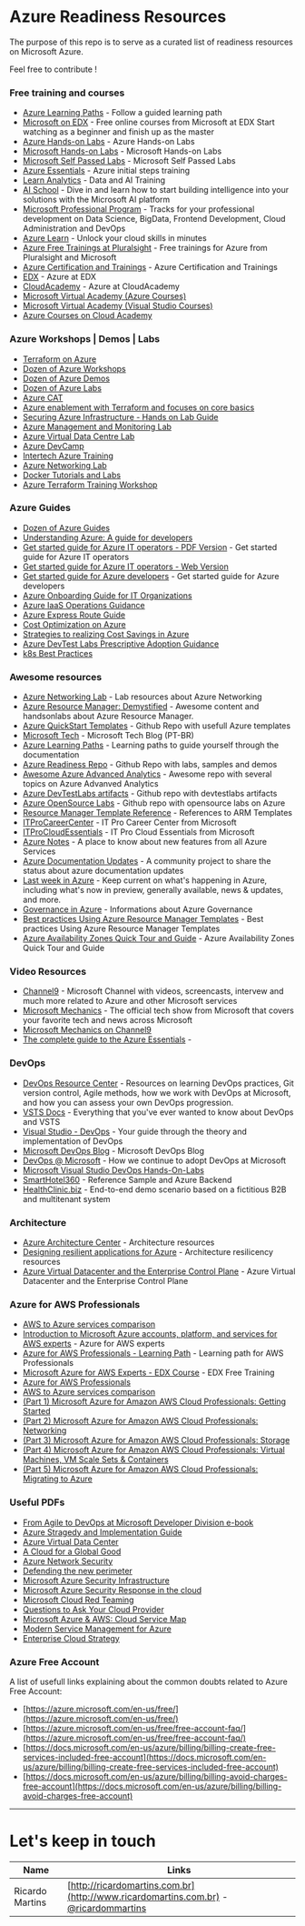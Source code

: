 # Azure Readiness Resources
The purpose of this repo is to serve as a curated list of readiness resources on Microsoft Azure. 

Feel free to contribute !

### Free training and courses

* [Azure Learning Paths](https://azure.microsoft.com/en-us/training/learning-paths/) - Follow a guided learning path
* [Microsoft on EDX](https://www.edx.org/school/microsoft) - Free online courses from Microsoft at EDX
Start watching as a beginner and finish up as the master
* [Azure Hands-on Labs](https://azure.microsoft.com/pt-br/training/hands-on-labs/) - Azure Hands-on Labs
* [Microsoft Hands-on Labs](https://www.microsoft.com/handsonlabs) - Microsoft Hands-on Labs
* [Microsoft Self Passed Labs](https://www.microsoft.com/handsonlabs/SelfPacedLabs) - Microsoft Self Passed Labs
* [Azure Essentials](https://www.microsoft.com/pt-br/azureessentials) - Azure initial steps training
* [Learn Analytics](https://learnanalytics.microsoft.com/) - Data and AI Training
* [AI School](https://aischool.microsoft.com/) - Dive in and learn how to start building intelligence into your solutions with the Microsoft AI platform
* [Microsoft Professional Program](https://academy.microsoft.com/en-us/professional-program/) - Tracks for your professional development on Data Science, BigData, Frontend Development, Cloud Administration and DevOps
* [Azure Learn](https://docs.microsoft.com/en-us/learn/azure/) - Unlock your cloud skills in minutes
* [Azure Free Trainings at Pluralsight](http://pluralsight.com/partners/microsoft/azure) - Free trainings for Azure from Pluralsight and Microsoft
* [Azure Certification and Trainings](https://www.microsoft.com/en-us/learning/azure-training.aspx) - Azure Certification and Trainings
* [EDX](https://www.edx.org/course?search_query=Azure) - Azure at EDX
* [CloudAcademy](https://cloudacademy.com/library/?q=Azure) - Azure at CloudAcademy
* [Microsoft Virtual Academy (Azure Courses)](https://mva.microsoft.com/product-training/microsoft-azure#!lang=1033)
* [Microsoft Virtual Academy (Visual Studio Courses)](https://mva.microsoft.com/product-training/visual-studio-courses#!lang=1033)
* [Azure Courses on Cloud Academy](https://cloudacademy.com/library/?q=Azure)

### Azure Workshops | Demos | Labs 

* [Terraform on Azure](https://azurecitadel.github.io/workshops/terraform/)
* [Dozen of Azure Workshops](https://azurecitadel.github.io/workshops/)
* [Dozen of Azure Demos](https://azurecitadel.github.io/demos/)
* [Dozen of Azure Labs](https://azurecitadel.github.io/labs/)
* [Azure CAT](https://github.com/AzureCAT-GSI)
* [Azure enablement with Terraform and focuses on core basics](https://github.com/FraserPol/azure-workshop-training)
* [Securing Azure Infrastructure - Hands on Lab Guide](https://github.com/Araffe/azure-security-lab)
* [Azure Management and Monitoring Lab](https://github.com/Araffe/Azure-Monitoring-Lab)
* [Azure Virtual Data Centre Lab](https://github.com/Araffe/vdc-networking-lab)
* [Azure DevCamp](https://github.com/Azure-Readiness/DevCamp/)
* [Intertech Azure Training](https://github.com/mehmetkut/intertech-azure-training)
* [Azure Networking Lab](http://github.com/erjosito/azure-networking-lab)
* [Docker Tutorials and Labs](https://github.com/jldeen/labs/blob/master/README.md)
* [Azure Terraform Training Workshop](https://github.com/scarolan/azure-workshop-training)

### Azure Guides

* [Dozen of Azure Guides](https://azurecitadel.github.io/guides/)
* [Understanding Azure: A guide for developers](http://download.microsoft.com/download/2/C/F/2CF7401A-B9D7-4828-917D-199E0896BFE5/Azure_Developer_Guide_eBook.pdf)
* [Get started guide for Azure IT operators - PDF Version](https://docsmsftpdfs.blob.core.windows.net/guides/azure/azure-ops-guide.pdf) - Get started guide for Azure IT operators
* [Get started guide for Azure IT operators - Web Version](https://docs.microsoft.com/en-us/azure/guides/operations/azure-operations-guide)
* [Get started guide for Azure developers](https://docsmsftpdfs.blob.core.windows.net/guides/azure/azure-developer-guide.pdf) - Get started guide for Azure developers
* [Azure Onboarding Guide for IT Organizations](https://azure.microsoft.com/mediahandler/files/resourcefiles/d8e7430c-8f62-4bbb-9ca2-f2bc877b48bd/Azure%20Onboarding%20Guide%20for%20IT%20Organizations.pdf)
* [Azure IaaS Operations Guidance](http://aka.ms/Azure/IaaSOpsGuide) 
* [Azure Express Route Guide](https://rmartins.blob.core.windows.net/documentos/MicrosoftAzureExpressRoute.pdf)
* [Cost Optimization on Azure](https://blogs.msdn.microsoft.com/cloud_solution_architect/2018/02/23/cost-optimization-on-azure/)
* [Strategies to realizing Cost Savings in Azure](https://blogs.msdn.microsoft.com/girishp/2018/02/22/strategies-to-realizing-cost-savings-in-azure/)
* [Azure DevTest Labs Prescriptive Adoption Guidance](https://github.com/Azure/azure-devtestlab/blob/master/Documentation/Getting%20Started%20with%20DevTest%20Labs.pdf)
* [k8s Best Practices](https://github.com/Azure/k8s-best-practices)



### Awesome resources

* [Azure Networking Lab](https://github.com/erjosito/azure-networking-lab) - Lab resources about Azure Networking
* [Azure Resource Manager: Demystified](https://github.com/krnese/AzureDeploy/tree/master/ARM) - Awesome content and handsonlabs about Azure Resource Manager.
* [Azure QuickStart Templates](https://github.com/Azure/azure-quickstart-templates) - Github Repo with usefull Azure templates
* [Microsoft Tech](https://www.microsofttech.com.br/) - Microsoft Tech Blog (PT-BR)
* [Azure Learning Paths](https://azure.microsoft.com/en-us/documentation/learning-paths/) - Learning paths to guide yourself through the documentation
* [Azure Readiness Repo](https://github.com/Azure-Readiness) - Github Repo with labs, samples and demos
* [Awesome Azure Advanced Analytics](https://github.com/bensadeghi/Awesome-Azure-Advanced-Analytics) - Awesome repo with several topics on Azure Advanved Analytics
* [Azure DevTestLabs artifacts](https://github.com/Azure/azure-devtestlab) - Github repo with devtestlabs artifacts
* [Azure OpenSource Labs](https://github.com/Microsoft-OpenSource-Labs) - Github repo with opensource labs on Azure
* [Resource Manager Template Reference](https://azure.microsoft.com/en-us/blog/azure-resource-manager-template-reference-now-available/) - References to ARM Templates
* [ITProCareerCenter](https://www.itprocareercenter.com) - IT Pro Career Center from Microsoft
* [ITProCloudEssentials](https://www.itprocloudessentials.com) - IT Pro Cloud Essentials from Microsoft
* [Azure Notes](https://azurenotes.tech/) - A place to know about new features from all Azure Services
* [Azure Documentation Updates](http://azuredocsupdates.azurewebsites.net/) - A community project to share the status about azure documentation updates
* [Last week in Azure](https://azure.microsoft.com/pt-br/blog/topics/last-week-in-azure/) - Keep current on what's happening in Azure, including what's now in preview, generally available, news & updates, and more.
* [Governance in Azure](https://docs.microsoft.com/en-us/azure/security/governance-in-azure) - Informations about Azure Governance
* [Best practices Using Azure Resource Manager Templates](https://blogs.msdn.microsoft.com/mvpawardprogram/2018/05/01/azure-resource-manager/) - Best practices Using Azure Resource Manager Templates
* [Azure Availability Zones Quick Tour and Guide](https://blogs.msdn.microsoft.com/igorpag/2018/05/03/azure-availability-zones-quick-tour-and-guide/) - Azure Availability Zones Quick Tour and Guide

### Video Resources

* [Channel9](https://channel9.msdn.com/) - Microsoft Channel with videos, screencasts, intervew and much more related to Azure and other Microsoft services
* [Microsoft Mechanics](https://www.youtube.com/user/OfficeGarageSeries) - The official tech show from Microsoft that covers your favorite tech and news across Microsoft
* [Microsoft Mechanics on Channel9](https://channel9.msdn.com/Shows/Mechanics)
* [The complete guide to the Azure Essentials](https://www.youtube.com/playlist?list=PLXtHYVsvn_b8xpydYGuVR0b7gWu4JJfRh) - 

### DevOps

* [DevOps Resource Center](https://docs.microsoft.com/en-us/azure/devops/) -  Resources on learning DevOps practices, Git version control, Agile methods, how we work with DevOps at Microsoft, and how you can assess your own DevOps progression.
* [VSTS Docs](https://docs.microsoft.com/en-us/vsts/index) - Everything that you've ever wanted to know about DevOps and VSTS
* [Visual Studio - DevOps](https://www.visualstudio.com/devops/) - Your guide through the theory and implementation of DevOps
* [Microsoft DevOps Blog](https://blogs.msdn.microsoft.com/devops/) - Microsoft DevOps Blog
* [DevOps @ Microsoft](https://www.visualstudio.com/learn/devopsmsft-overview/) - How we continue to adopt DevOps at Microsoft
* [Microsoft Visual Studio DevOps Hands-On-Labs](https://almvm.azurewebsites.net/)
* [SmartHotel360](https://github.com/Microsoft/SmartHotel360) - Reference Sample and Azure Backend
* [HealthClinic.biz](https://github.com/Microsoft/HealthClinic.biz) - End-to-end demo scenario based on a fictitious B2B and multitenant system

### Architecture

* [Azure Architecture Center](https://docs.microsoft.com/en-us/azure/architecture/) - Architecture resources
* [Designing resilient applications for Azure](https://docs.microsoft.com/en-us/azure/architecture/resiliency/) - Architecture resilicency resources
* [Azure Virtual Datacenter and the Enterprise Control Plane](https://docs.microsoft.com/en-us/azure/architecture/vdc/) - Azure Virtual Datacenter and the Enterprise Control Plane

### Azure for AWS Professionals

* [AWS to Azure services comparison](https://docs.microsoft.com/en-us/azure/architecture/aws-professional/services)
* [Introduction to Microsoft Azure accounts, platform, and services for AWS experts](https://docs.microsoft.com/en-us/azure/architecture/aws-professional/index) - Azure for AWS experts
* [Azure for AWS Professionals - Learning Path](https://azure.microsoft.com/en-us/training/learning-paths/azure-for-aws-professional/) - Learning path for AWS Professionals
* [Microsoft Azure for AWS Experts - EDX Course](https://openedx.microsoft.com/courses/course-v1:Microsoft+AZURE213x+2017_T3/) - EDX Free Training
* [Azure for AWS Professionals](https://docs.microsoft.com/en-us/azure/architecture/aws-professional/)
* [AWS to Azure services comparison](https://docs.microsoft.com/en-us/azure/architecture/aws-professional/services)
* [(Part 1) Microsoft Azure for Amazon AWS Cloud Professionals: Getting Started](https://channel9.msdn.com/Shows/TechNet+Radio/TNR1667)
* [(Part 2) Microsoft Azure for Amazon AWS Cloud Professionals: Networking](https://channel9.msdn.com/Shows/TechNet+Radio/TNR1668)
* [(Part 3) Microsoft Azure for Amazon AWS Cloud Professionals: Storage](https://channel9.msdn.com/Shows/TechNet+Radio/TNR1669)
* [(Part 4) Microsoft Azure for Amazon AWS Cloud Professionals: Virtual Machines, VM Scale Sets & Containers](https://channel9.msdn.com/Shows/TechNet+Radio/TNR1670)
* [(Part 5) Microsoft Azure for Amazon AWS Cloud Professionals: Migrating to Azure](https://channel9.msdn.com/Shows/TechNet+Radio/TNR1671)

### Useful PDFs
* [From Agile to DevOps at Microsoft Developer Division e-book ](https://www.microsoft.com/en-us/download/details.aspx?id=46920)
* [Azure Stragedy and Implementation Guide](https://azure.microsoft.com/en-us/resources/azure-strategy-and-implementation-guide/)
* [Azure Virtual Data Center](https://azure.microsoft.com/mediahandler/files/resourcefiles/1ad643b8-73f7-43f6-b05a-8e160168f9df/Azure-Virtual-Datacenter.pdf)
* [A Cloud for a Global Good](https://news.microsoft.com/cloudforgood/_media/downloads/a-cloud-for-global-good-english.pdf)
* [Azure Network Security](https://azure.microsoft.com/mediahandler/files/resourcefiles/azure-network-security/Azure%20Network%20Security.pdf)
* [Defending the new perimeter](https://rmartins.blob.core.windows.net/documentos/DefendingTheNewPerimeter.pdf)
* [Microsoft Azure Security Infrastructure](https://rmartins.blob.core.windows.net/documentos/MicrosoftAzureSecurityInfrastructure.pdf)
* [Microsoft Azure Security Response in the cloud](https://rmartins.blob.core.windows.net/documentos/MicrosoftAzureSecurityResponseinthecloud.pdf)
* [Microsoft Cloud Red Teaming](https://rmartins.blob.core.windows.net/documentos/MicrosoftCloudRedTeaming.pdf)
* [Questions to Ask Your Cloud Provider](http://download.microsoft.com/download/F/7/8/F7893E04-633E-45B1-A7F6-CF043715DA5A/Trusted_Cloud_Questions_to_ask_your_Cloud_Provider_EN_US.pdf)
* [Microsoft Azure & AWS: Cloud Service Map](aka.ms/awsazureguide)
* [Modern Service Management for Azure](https://azure.microsoft.com/mediahandler/files/resourcefiles/b6ea597e-2ca2-4bfb-9adc-c8d7292bc81a/Modern%20Service%20Management%20for%20Azure%20v1.1.pdf)
* [Enterprise Cloud Strategy](https://info.microsoft.com/rs/157-GQE-382/images/EN-US-CNTNT-ebook-Enterprise_Cloud_Strategy_2nd_Edition_AzureInfrastructure.pdf)

### Azure Free Account

A list of usefull links explaining about the common doubts related to Azure Free Account:
* [https://azure.microsoft.com/en-us/free/](https://azure.microsoft.com/en-us/free/)
* [https://azure.microsoft.com/en-us/free/free-account-faq/](https://azure.microsoft.com/en-us/free/free-account-faq/)
* [https://docs.microsoft.com/en-us/azure/billing/billing-create-free-services-included-free-account](https://docs.microsoft.com/en-us/azure/billing/billing-create-free-services-included-free-account)
* [https://docs.microsoft.com/en-us/azure/billing/billing-avoid-charges-free-account](https://docs.microsoft.com/en-us/azure/billing/billing-avoid-charges-free-account)


---

# Let's keep in touch

| Name | Links |
| ------ | ------ |
| Ricardo Martins | [http://ricardomartins.com.br](http://www.ricardomartins.com.br) - [@ricardommartins](http://twitter.com/ricardommartins) |

